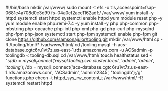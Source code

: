 #!/bin/bash
mkdir /var/www/
sudo mount -t efs -o tls,accesspoint=fsap-0681e4a708d0c3d99 fs-04a0cf2ace1162adf:/ /var/www/
yum install -y httpd 
systemctl start httpd
systemctl enable httpd
yum module reset php -y
yum module enable php:remi-7.4 -y
yum install -y php php-common php-mbstring php-opcache php-intl php-xml php-gd php-curl php-mysqlnd php-fpm php-json
systemctl start php-fpm
systemctl enable php-fpm
git clone https://github.com/samsonajulor/tooling.git
mkdir /var/www/html
cp -R /tooling/html/*  /var/www/html/
cd /tooling
mysql -h acs-database.cgtc6ru1vt7z.us-east-1.rds.amazonaws.com -u ACSadmin -p toolingdb < tooling-db.sql
cd /var/www/html/
touch healthstatus
sed -i "s/$db = mysqli_connect('mysql.tooling.svc.cluster.local', 'admin', 'admin', 'tooling');/$db = mysqli_connect('acs-database.cgtc6ru1vt7z.us-east-1.rds.amazonaws.com', 'ACSadmin', 'admin12345', 'toolingdb');/g" functions.php
chcon -t httpd_sys_rw_content_t /var/www/html/ -R
systemctl restart httpd


